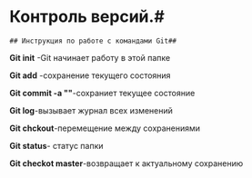 # Контроль версий.#
    ## Инструкция по работе с командами Git##
**Git init**  -Git начинает работу в этой папке

**Git add** -сохранение текущего состояния

**Git commit -a ""**-сохраниет текущее состояние

**Git log**-вызывает журнал всех изменений

**Git chckout**-перемещение между сохранениями

**Git status**- статус папки

**Git checkot master**-возвращает к актуальному сохранению